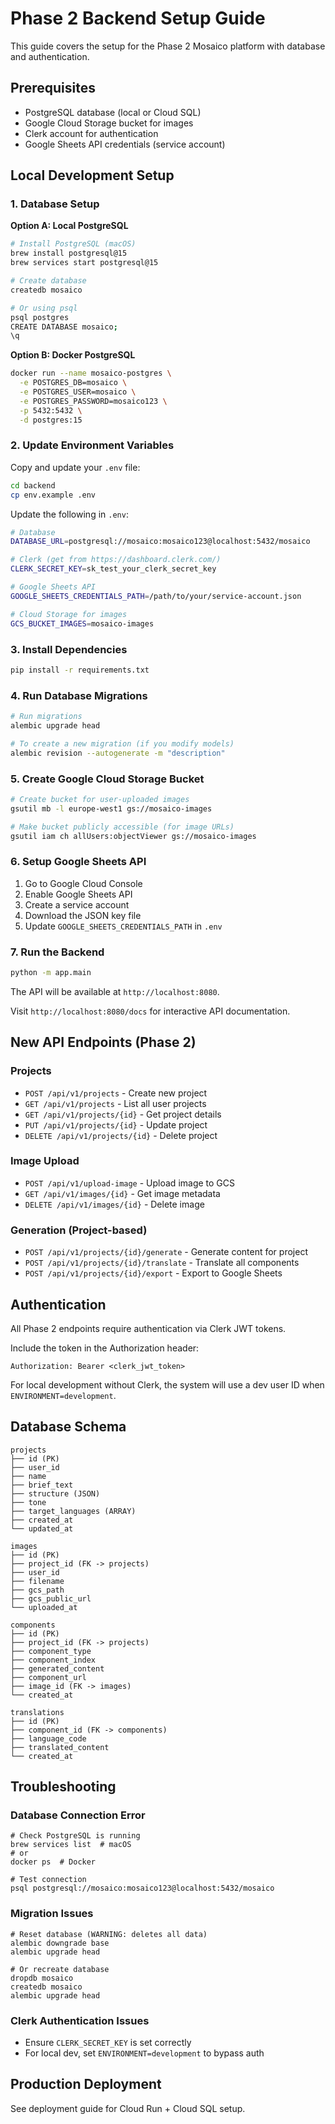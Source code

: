 # Phase 2 Backend Setup Guide

This guide covers the setup for the Phase 2 Mosaico platform with database and authentication.

## Prerequisites

- PostgreSQL database (local or Cloud SQL)
- Google Cloud Storage bucket for images
- Clerk account for authentication
- Google Sheets API credentials (service account)

## Local Development Setup

### 1. Database Setup

**Option A: Local PostgreSQL**

```bash
# Install PostgreSQL (macOS)
brew install postgresql@15
brew services start postgresql@15

# Create database
createdb mosaico

# Or using psql
psql postgres
CREATE DATABASE mosaico;
\q
```

**Option B: Docker PostgreSQL**

```bash
docker run --name mosaico-postgres \
  -e POSTGRES_DB=mosaico \
  -e POSTGRES_USER=mosaico \
  -e POSTGRES_PASSWORD=mosaico123 \
  -p 5432:5432 \
  -d postgres:15
```

### 2. Update Environment Variables

Copy and update your `.env` file:

```bash
cd backend
cp env.example .env
```

Update the following in `.env`:

```bash
# Database
DATABASE_URL=postgresql://mosaico:mosaico123@localhost:5432/mosaico

# Clerk (get from https://dashboard.clerk.com/)
CLERK_SECRET_KEY=sk_test_your_clerk_secret_key

# Google Sheets API
GOOGLE_SHEETS_CREDENTIALS_PATH=/path/to/your/service-account.json

# Cloud Storage for images
GCS_BUCKET_IMAGES=mosaico-images
```

### 3. Install Dependencies

```bash
pip install -r requirements.txt
```

### 4. Run Database Migrations

```bash
# Run migrations
alembic upgrade head

# To create a new migration (if you modify models)
alembic revision --autogenerate -m "description"
```

### 5. Create Google Cloud Storage Bucket

```bash
# Create bucket for user-uploaded images
gsutil mb -l europe-west1 gs://mosaico-images

# Make bucket publicly accessible (for image URLs)
gsutil iam ch allUsers:objectViewer gs://mosaico-images
```

### 6. Setup Google Sheets API

1. Go to Google Cloud Console
2. Enable Google Sheets API
3. Create a service account
4. Download the JSON key file
5. Update `GOOGLE_SHEETS_CREDENTIALS_PATH` in `.env`

### 7. Run the Backend

```bash
python -m app.main
```

The API will be available at `http://localhost:8080`.

Visit `http://localhost:8080/docs` for interactive API documentation.

## New API Endpoints (Phase 2)

### Projects

- `POST /api/v1/projects` - Create new project
- `GET /api/v1/projects` - List all user projects
- `GET /api/v1/projects/{id}` - Get project details
- `PUT /api/v1/projects/{id}` - Update project
- `DELETE /api/v1/projects/{id}` - Delete project

### Image Upload

- `POST /api/v1/upload-image` - Upload image to GCS
- `GET /api/v1/images/{id}` - Get image metadata
- `DELETE /api/v1/images/{id}` - Delete image

### Generation (Project-based)

- `POST /api/v1/projects/{id}/generate` - Generate content for project
- `POST /api/v1/projects/{id}/translate` - Translate all components
- `POST /api/v1/projects/{id}/export` - Export to Google Sheets

## Authentication

All Phase 2 endpoints require authentication via Clerk JWT tokens.

Include the token in the Authorization header:

```
Authorization: Bearer <clerk_jwt_token>
```

For local development without Clerk, the system will use a dev user ID when `ENVIRONMENT=development`.

## Database Schema

```
projects
├── id (PK)
├── user_id
├── name
├── brief_text
├── structure (JSON)
├── tone
├── target_languages (ARRAY)
├── created_at
└── updated_at

images
├── id (PK)
├── project_id (FK -> projects)
├── user_id
├── filename
├── gcs_path
├── gcs_public_url
└── uploaded_at

components
├── id (PK)
├── project_id (FK -> projects)
├── component_type
├── component_index
├── generated_content
├── component_url
├── image_id (FK -> images)
└── created_at

translations
├── id (PK)
├── component_id (FK -> components)
├── language_code
├── translated_content
└── created_at
```

## Troubleshooting

### Database Connection Error

```
# Check PostgreSQL is running
brew services list  # macOS
# or
docker ps  # Docker

# Test connection
psql postgresql://mosaico:mosaico123@localhost:5432/mosaico
```

### Migration Issues

```
# Reset database (WARNING: deletes all data)
alembic downgrade base
alembic upgrade head

# Or recreate database
dropdb mosaico
createdb mosaico
alembic upgrade head
```

### Clerk Authentication Issues

- Ensure `CLERK_SECRET_KEY` is set correctly
- For local dev, set `ENVIRONMENT=development` to bypass auth

## Production Deployment

See deployment guide for Cloud Run + Cloud SQL setup.

